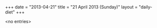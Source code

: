 +++
date = "2013-04-21"
title = "21 April 2013 (Sunday)"
layout = "daily-diet"
+++


\<no entries\>

